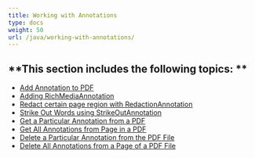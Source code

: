 ```yaml
---
title: Working with Annotations
type: docs
weight: 50
url: /java/working-with-annotations/
---
```


**This section includes the following topics: 
**
----------------------------------------------
- [Add Annotation to PDF](/pdf/java/add-annotation-to-pdf-html/)
- [Adding RichMediaAnnotation](/pdf/java/adding-richmediaannotation-html/)
- [Redact certain page region with RedactionAnnotation](/pdf/java/redact-certain-page-region-with-redactionannotation-html/)
- [Strike Out Words using StrikeOutAnnotation](/pdf/java/strike-out-words-using-strikeoutannotation-html/)
- [Get a Particular Annotation from a PDF](/pdf/java/get-a-particular-annotation-from-a-pdf-html/)
- [Get All Annotations from Page in a PDF](/pdf/java/get-all-annotations-from-page-in-a-pdf-html/)
- [Delete a Particular Annotation from the PDF File](/pdf/java/delete-a-particular-annotation-from-the-pdf-file-html/)
- [Delete All Annotations from a Page of a PDF File](/pdf/java/delete-all-annotations-from-a-page-of-a-pdf-file-html/)
